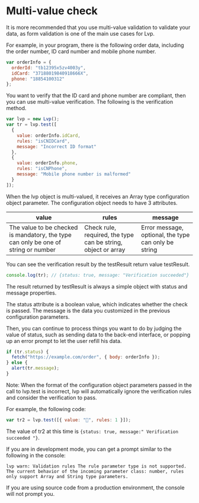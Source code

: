 # Multi-value check

It is more recommended that you use multi-value validation to validate your data, as form validation is one of the main use cases for Lvp.

For example, in your program, there is the following order data, including the order number, ID card number and mobile phone number.

```js
var orderInfo = {
  orderId: "tb12395x5zv4003y",
  idCard: "37188019840918666X",
  phone: "18854100312"
};
```

You want to verify that the ID card and phone number are compliant, then you can use multi-value verification. The following is the verification method.

```js
var lvp = new Lvp();
var tr = lvp.test([
  {
    value: orderInfo.idCard,
    rules: "isCNIDCard",
    message: "Incorrect ID format"
  },
  {
    value: orderInfo.phone,
    rules: "isCNPhone",
    message: "Mobile phone number is malformed"
  }
]);
```

When the lvp object is multi-valued, it receives an Array type configuration object parameter. The configuration object needs to have 3 attributes.

| value                                                                              | rules                                                         | message                                              |
| ---------------------------------------------------------------------------------- | ------------------------------------------------------------- | ---------------------------------------------------- |
| The value to be checked is mandatory, the type can only be one of string or number | Check rule, required, the type can be string, object or array | Error message, optional, the type can only be string |

You can see the verification result by the testResult return value testResult.

```js
console.log(tr); // {status: true, message: "Verification succeeded"}
```

The result returned by testResult is always a simple object with status and message properties.

The status attribute is a boolean value, which indicates whether the check is passed. The message is the data you customized in the previous configuration parameters.

Then, you can continue to process things you want to do by judging the value of status, such as sending data to the back-end interface, or popping up an error prompt to let the user refill his data.

```js
if (tr.status) {
  fetch("https://example.com/order", { body: orderInfo });
} else {
  alert(tr.message);
}
```

Note: When the format of the configuration object parameters passed in the call to lvp.test is incorrect, lvp will automatically ignore the verification rules and consider the verification to pass.

For example, the following code:

```js
var tr2 = lvp.test([{ value: "🐻", rules: 1 }]);
```

The value of tr2 at this time is `{status: true, message:" Verification succeeded "}`.

If you are in development mode, you can get a prompt similar to the following in the console:

```text
lvp warn: Validation rules The rule parameter type is not supported. The current behavior of the incoming parameter class: number, rules only support Array and String type parameters.
```

If you are using source code from a production environment, the console will not prompt you.
